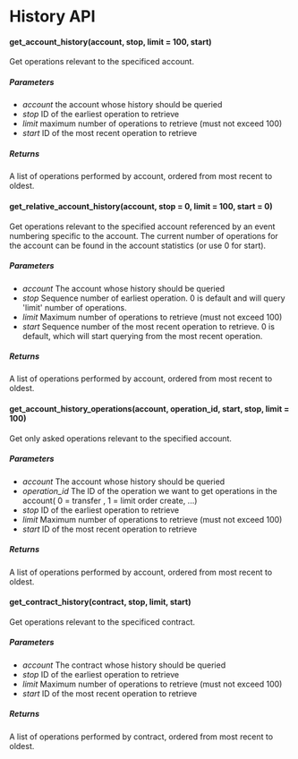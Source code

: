 History API
===========

#### get_account_history(account, stop, limit = 100, start)

Get operations relevant to the specificed account.

##### Parameters

- *account* the account whose history should be queried
- *stop* ID of the earliest operation to retrieve
- *limit* maximum number of operations to retrieve (must not exceed 100)
- *start* ID of the most recent operation to retrieve

##### Returns

A list of operations performed by account, ordered from most recent to oldest.


#### get_relative_account_history(account, stop = 0, limit = 100, start = 0)

Get operations relevant to the specified account referenced by an event numbering specific to the account.
The current number of operations for the account can be found in the account statistics (or use 0 for start).

##### Parameters

- *account* The account whose history should be queried
- *stop* Sequence number of earliest operation. 0 is default and will query 'limit' number of operations.
- *limit* Maximum number of operations to retrieve (must not exceed 100)
- *start* Sequence number of the most recent operation to retrieve. 0 is default, which will start querying from the most recent operation.

##### Returns

A list of operations performed by account, ordered from most recent to oldest.

#### get_account_history_operations(account, operation_id, start, stop, limit = 100)

Get only asked operations relevant to the specified account.

##### Parameters
- *account*	The account whose history should be queried
- *operation_id* The ID of the operation we want to get operations in the account( 0 = transfer , 1 = limit order create, ...)
- *stop* ID of the earliest operation to retrieve
- *limit* Maximum number of operations to retrieve (must not exceed 100)
- *start* ID of the most recent operation to retrieve

##### Returns

A list of operations performed by account, ordered from most recent to oldest.

#### get_contract_history(contract, stop, limit, start)

Get operations relevant to the specificed contract.

##### Parameters

- *account* The contract whose history should be queried
- *stop* ID of the earliest operation to retrieve
- *limit* Maximum number of operations to retrieve (must not exceed 100)
- *start* ID of the most recent operation to retrieve

##### Returns

A list of operations performed by contract, ordered from most recent to oldest.

